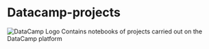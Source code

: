 # Datacamp-projects
![DataCamp Logo]()
Contains notebooks of projects carried out on the DataCamp platform
